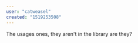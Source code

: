 ```yaml
---
user: "catweasel"
created: "1519253508"
---
```


The usages ones, they aren't in the library are they?
